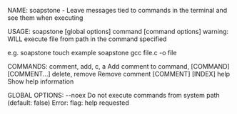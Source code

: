 NAME:
   soapstone - Leave messages tied to commands in the terminal and see them when executing

USAGE:
   soapstone [global options] command [command options]
   warning: WILL execute file from path in the command specified

   e.g.
     soapstone touch example
     soapstone gcc file.c -o file

COMMANDS:
   comment, add, c, a  Add comment to command, [COMMAND] [COMMENT...]
   delete, remove      Remove comment [COMMENT] [INDEX]
   help                Show help information

GLOBAL OPTIONS:
   --noex  Do not execute commands from system path (default: false)
Error: flag: help requested
